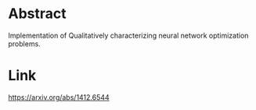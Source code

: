 # Abstract 
Implementation of Qualitatively characterizing neural network optimization problems.

# Link
https://arxiv.org/abs/1412.6544
